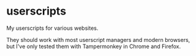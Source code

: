 # userscripts

My userscripts for various websites.

They should work with most userscript managers and modern browsers, but I've only tested them with Tampermonkey in Chrome and Firefox.
